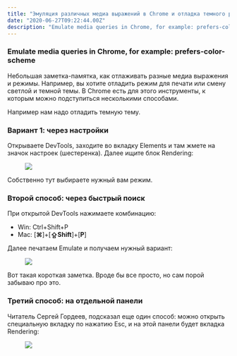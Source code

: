 ```yaml
---
title: "Эмуляция различных медиа выражений в Chrome и отладка темного режима"
date: "2020-06-27T09:22:44.00Z"
description: "Emulate media queries in Chrome, for example: prefers-color-scheme Небольшая заметка-памятка, как отлаживать разные медиа выраже"
---
```


<h3 id="emulate-media-queries-in-chrome-for-example-prefers-color-scheme">Emulate media queries in Chrome, for example: prefers-color-scheme</h3><p>Небольшая заметка-памятка, как отлаживать разные медиа выражения и режимы. Например, вы хотите отладить режим для печати или смену светлой и темной темы. В Chrome есть для этого инструменты, к которым можно подступиться несколькими способами.</p><p>Например нам надо отладить темную тему.</p><h3 id="-1-">Вариант 1: через настройки</h3><p>Открываете DevTools, заходите во вкладку Elements и там жмете на значок настроек (шестеренка). Далее ищите блок Rendering:</p><figure class="kg-card kg-image-card"><img src="https://raw.githubusercontent.com/geekjob/gatsby-starter-blog/main/content/images/2020/06/--------------2020-06-27---12.10.24.png" class="kg-image"></figure><p>Собственно тут выбираете нужный вам режим.</p><h3 id="-">Второй способ: через быстрый поиск</h3><p>При открытой DevTools нажимаете комбинацию:</p><ul><li>Win: Ctrl+Shift+P</li><li>Mac: [<strong>⌘</strong>]+[<strong>⇪Shift</strong>]+[<strong>P</strong>]</li></ul><p> Далее печатаем Emulate и получаем нужный вариант:</p><figure class="kg-card kg-image-card"><img src="https://raw.githubusercontent.com/geekjob/gatsby-starter-blog/main/content/images/2020/06/--------------2020-06-27---12.10.52.png" class="kg-image"></figure><p>Вот такая короткая заметка. Вроде бы все просто, но сам порой забываю про это.</p><h3 id="--1">Третий способ: на отдельной панели</h3><p>Читатель Сергей Гордеев, подсказал еще один способ: можно открыть специальную вкладку по нажатию Esc, и на этой панели будет вкладка Rendering:</p><figure class="kg-card kg-image-card"><img src="https://raw.githubusercontent.com/geekjob/gatsby-starter-blog/main/content/images/2020/06/--------------2020-06-27---12.44.26.png" class="kg-image"></figure>

